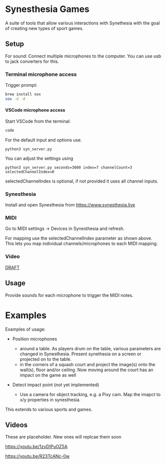 # Synesthesia Games

A suite of tools that allow various interactions with Synethesia with the goal of creating new types of sport games.

## Setup

For sound: Connect multiple microphones to the computer. You can use usb to jack converters for this.

### Terminal microphone access

Trigger prompt:

```bash
brew install sox
sox -d -d
```

#### VSCode microphone access

Start VSCode from the terminal:

```bash
code
```

For the default input and options use. 
```
python3 syn_server.py
```

You can adjust the settings using
```
python3 syn_server.py seconds=3600 index=7 channelCount=3 selectedChannelIndex=0
```

selectedChannelIndex is optional, if not provided it uses all channel inputs.

### Synesthesia
Install and open Synesthesia from https://www.synesthesia.live

### MIDI
Go to MIDI settings -> Devices in Synesthesia and refresh.

For mapping use the selectedChannelIndex parameter as shown above. This lets you map individual channels/microphones to each MIDI mapping.

### Video
[DRAFT]('./Video_README_DRAFT.md')

## Usage
Provide sounds for each microphone to trigger the MIDI notes.

# Examples

Examples of usage: 
- Position microphones
  - around a table. As players drum on the table, various parameters are changed in Synesthesia. Present synethesia on a screen or projected on to the table.
  - in the corners of a squash court and project the image(s) onto the wall(s), floor and/or ceiling. Now moving around the court has an impact on the game as well

- Detect impact point (not yet implemented)
  - Use a camera for object tracking, e.g. a Pixy cam. Map the imapct to x/y properties in synesthesia.

This extends to various sports and games. 

## Videos
These are placeholder. New ones will replcae them soon

https://youtu.be/1zvDIPuOZ5A

https://youtu.be/R23TcANc-0w
